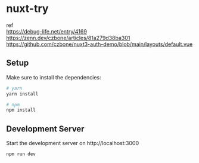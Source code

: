 # nuxt-try

ref  
https://debug-life.net/entry/4169  
https://zenn.dev/czbone/articles/81a279d38ba301  
https://github.com/czbone/nuxt3-auth-demo/blob/main/layouts/default.vue  

## Setup

Make sure to install the dependencies:

```bash
# yarn
yarn install

# npm
npm install

```

## Development Server

Start the development server on http://localhost:3000

```bash
npm run dev
```

